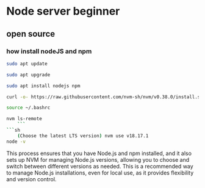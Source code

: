# Node server beginner 
## open source
### how install nodeJS and npm

```sh
sudo apt update
```
```sh
sudo apt upgrade
```
```sh
sudo apt install nodejs npm
```
```sh
curl -o- https://raw.githubusercontent.com/nvm-sh/nvm/v0.38.0/install.sh | bash
```
```sh
source ~/.bashrc
```
```sh
nvm ls-remote
    ```
```sh
    (Choose the latest LTS version) nvm use v18.17.1
node -v
```

This process ensures that you have Node.js and npm installed, and it also sets up NVM for managing Node.js versions, allowing you to choose and switch between different versions as needed. This is a recommended way to manage Node.js installations, even for local use, as it provides flexibility and version control.



